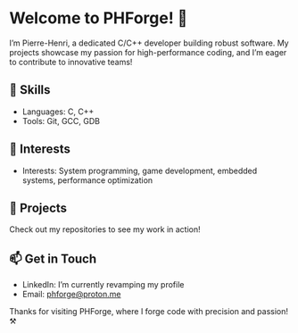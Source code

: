 # Welcome to PHForge! 👋

I’m Pierre-Henri, a dedicated C/C++ developer building robust software. My projects showcase my passion for high-performance coding, and I’m eager to contribute to innovative teams!

## 🔧 Skills
- Languages: C, C++
- Tools: Git, GCC, GDB

## 🎯 Interests
- Interests: System programming, game development, embedded systems, performance optimization

## 📂 Projects
Check out my repositories to see my work in action! 

## 📫 Get in Touch
- LinkedIn: I’m currently revamping my profile
- Email: phforge@proton.me

Thanks for visiting PHForge, where I forge code with precision and passion! ⚒️

